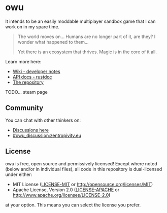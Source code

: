 # owu

It intends to be an easily moddable multiplayer sandbox game that I can work on in my spare time. 

> The world moves on...
> Humans are no longer part of it, are they? I wonder what happened to them...
>
> Yet there is an ecosystem that thrives. Magic is in the core of it all.

Learn more here:

- [Wiki - developer notes](https://zentropivity.github.io/owu/wiki/)
- [API docs - rustdoc](https://zentropivity.github.io/owu/api/owu/)
- [The repository](https://github.com/Zentropivity/owu)

TODO... steam page

## Community

You can chat with other thinkers on:

- [Discussions here](https://github.com/Zentropivity/owu/discussions)
- [\#owu_discussion:zentropivity.eu](https://matrix.to/#/#owu_discussion:zentropivity.eu)

## License

owu is free, open source and permissively licensed! Except where noted (below and/or in individual files), all code in this repository is dual-licensed under either:

- MIT License ([LICENSE-MIT](./LICENSE-MIT) or http://opensource.org/licenses/MIT)
- Apache License, Version 2.0 ([LICENSE-APACHE](./LICENSE-APACHE) or http://www.apache.org/licenses/LICENSE-2.0)

at your option. This means you can select the license you prefer.
